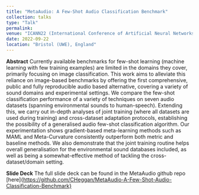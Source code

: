 ```yaml
---
title: "MetaAudio: A Few-Shot Audio Classification Benchmark"
collection: talks
type: "Talk"
permalink: 
venue: "ICANN22 (International Conference of Artificial Neural Networks)"
date: 2022-09-22
location: "Bristol (UWE), England"
---
```


**Abstract** Currently available benchmarks for few-shot learning (machine learning with few training examples) are limited in the domains they cover, primarily focusing on image classification. This work aims to alleviate this reliance on image-based benchmarks by offering the first comprehensive, public and fully reproducible audio based alternative, covering a variety of sound domains and experimental settings. We compare the few-shot classification performance of a variety of techniques on seven audio datasets (spanning environmental sounds to human-speech). Extending this, we carry out in-depth analyses of joint training (where all datasets are used during training) and cross-dataset adaptation protocols, establishing the possibility of a generalised audio few-shot classification algorithm. Our experimentation shows gradient-based meta-learning methods such as MAML and Meta-Curvature consistently outperform both metric and baseline methods. We also demonstrate that the joint training routine helps overall generalisation for the environmental sound databases included, as well as being a somewhat-effective method of tackling the cross-dataset/domain setting.

**Slide Deck** The full slide deck can be found in the MetaAudio github repo [here]{https://github.com/CHeggan/MetaAudio-A-Few-Shot-Audio-Classification-Benchmark}